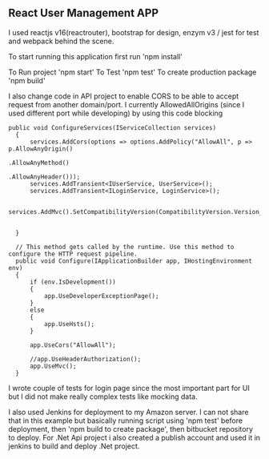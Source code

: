 ## React User Management APP

I used reactjs v16(reactrouter), bootstrap for design, enzym v3 / jest for test and webpack behind the scene.

To start running this application first run 'npm install'

To Run project 'npm start'
To Test 'npm test'
To create production package 'npm build'

I also change code in API project to enable CORS to be able to accept request from another domain/port. I currently AllowedAllOrigins (since I used different port while developing) by using this code blocking
```
public void ConfigureServices(IServiceCollection services)
  {
      services.AddCors(options => options.AddPolicy("AllowAll", p => p.AllowAnyOrigin()
                                                              .AllowAnyMethod()
                                                               .AllowAnyHeader()));
      services.AddTransient<IUserService, UserService>();
      services.AddTransient<ILoginService, LoginService>();

      services.AddMvc().SetCompatibilityVersion(CompatibilityVersion.Version_2_1);


  }

  // This method gets called by the runtime. Use this method to configure the HTTP request pipeline.
  public void Configure(IApplicationBuilder app, IHostingEnvironment env)
  {
      if (env.IsDevelopment())
      {
          app.UseDeveloperExceptionPage();
      }
      else
      {
          app.UseHsts();
      }

      app.UseCors("AllowAll");

      //app.UseHeaderAuthorization();
      app.UseMvc();
  }
```

I wrote couple of tests for login page since the most important part for UI but I did not make really complex tests like mocking data.

I also used Jenkins for deployment to my Amazon server. I can not share that in this example but basically running script using 'npm test' before deployment, then 'npm build to create package', then bitbucket repository to deploy.
For .Net Api project i also created a publish account and used it in jenkins to build and deploy .Net project.
